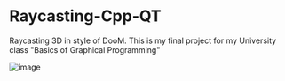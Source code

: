 # Raycasting-Cpp-QT
Raycasting 3D in style of DooM. This is my final project for my University class  "Basics of Graphical Programming"

![image](https://user-images.githubusercontent.com/67783947/141647429-833ca2f5-1590-44b5-a8c7-11e135c1c4dc.png)

